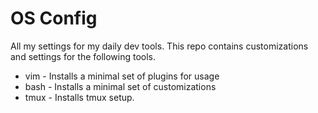 OS Config
============
All my settings for my daily dev tools. This repo contains
customizations and settings for the following tools.

- vim  - Installs a minimal set of plugins for usage
- bash - Installs a minimal set of customizations
- tmux - Installs tmux setup.

